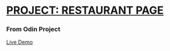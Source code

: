# [PROJECT: RESTAURANT PAGE](https://www.theodinproject.com/courses/javascript/lessons/restaurant-page)
### From Odin Project

[Live Demo](https://skcode0.github.io/restaurant_page/)